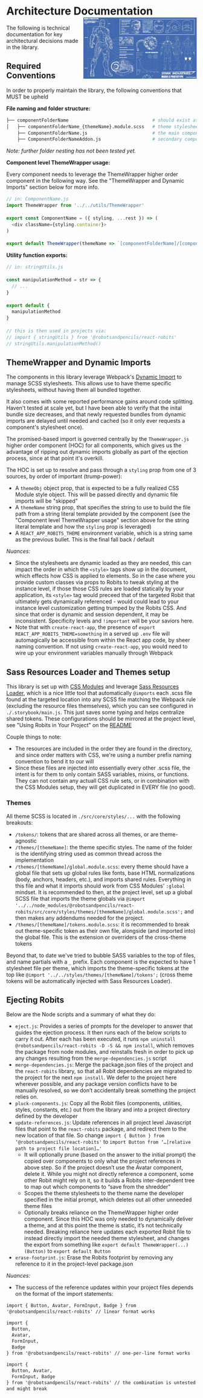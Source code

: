 <h1>
  Architecture Documentation <img align="right" width="300" src="https://github.com/RobotsAndPencils/react-robits/raw/master/blueprint.jpg">
</h1>

The following is technical documentation for key architectural decisions made in the library.

## Required Conventions

In order to properly maintain the library, the following conventions that MUST be upheld

**File naming and folder structure:**

```bash
├── componentFolderName                               # should exist at the root of /components
│   ├── componentFolderName_{themeName}.module.scss   # theme stylesheets must follow this naming convention
    ├── ComponentFolderName.js                        # the main component of the folder should share the same name
    ├── ComponentFolderNameAddon.js                   # secondary components can exist, but are expected to share the same stylesheet as the main component
```

_Note: further folder nesting has not been tested yet._

**Component level ThemeWrapper usage:**

Every component needs to leverage the ThemeWrapper higher order component in the following way.
See the "ThemeWrapper and Dynamic Imports" section below for more info.

```js
// in: ComponentName.js
import ThemeWrapper from '../../utils/ThemeWrapper'

export const ComponentName = ({ styling, ...rest }) => (
  <div className={styling.container}>
)

export default ThemeWrapper(themeName => `[componentFolderName]/[componentFolderName]_${themeName}.module.scss`)(ComponentName)
```

**Utility function exports:**

```js
// in: stringUtils.js

const manipulationMethod = str => {
  // ...
}

export default {
  manipulationMethod
}

// this is then used in projects via:
// import { stringUtils } from '@robotsandpencils/react-robits'
// stringUtils.manipulationMethod()
```

## ThemeWrapper and Dynamic Imports

The components in this library leverage Webpack's [Dynamic Import](https://webpack.js.org/guides/code-splitting/#dynamic-imports) to manage SCSS stylesheets. This allows use to have theme specific stylesheets, without having them all bundled together.

It also comes with some reported performance gains around code splitting. Haven't tested at scale yet, but I have been able to verify that the inital bundle size decreases, and that newly requested bundles from dynamic imports are delayed until needed and cached (so it only ever requests a component's stylesheet once).

The promised-based import is governed centrally by the `ThemeWrapper.js` higher order component (HOC) for all components, which gives us the advantage of ripping out dynamic imports globally as part of the ejection process, since at that point it's overkill.

The HOC is set up to resolve and pass through a `styling` prop from one of 3 sources, by order of important (trump-power):

- A `themeObj` object prop, that is expected to be a fully realized CSS Module style object. This will be passed directly and dynamic file imports will be "skipped"
- A `themeName` string prop, that specifies the string to use to build the file path from a string literal template provided by the component (see the "Component level ThemeWrapper usage" section above for the string literal template and how the `styling` prop is leveraged)
- A `REACT_APP_ROBITS_THEME` environment variable, which is a string same as the previous bullet. This is the final fall back / default

_Nuances:_

- Since the stylesheets are dynamic loaded as they are needed, this can impact the order in which the `<style>` tags show up in the document, which effects how CSS is applied to elements. So in the case where you provide custom classes via props to Robits to tweak styling at the instance level, if those those CSS rules are loaded statically by your application, its `<style>` tag would preceed that of the targeted Robit that ultimately gets dynamically referenced - would could lead to your instance level customization getting trumped by the Robits CSS. And since that order is dynamic and session dependent, it may be inconsistent. Specificity levels and `!important` will be your saviors here.
- Note that with `create-react-app`, the presence of `export REACT_APP_ROBITS_THEME=something` in a served up `.env` file will automagically be accessible from within the React app code, by sheer naming convention. If not using `create-react-app`, you would need to wire up your environment variables manually through Webpack

## Sass Resources Loader and Themes setup

This library is set up with [CSS Modules](https://github.com/css-modules/css-modules) and leverage [Sass Resources Loader](https://github.com/shakacode/sass-resources-loader), which is a nice little tool that automatically `@imports` each .scss file found at the targeted location into any SCSS file matching the Webpack rule (excluding the resource files themselves), which you can see configured in `./.storybook/main.js`. This just saves some typing and helps centralize shared tokens. These configurations should be mirrored at the project level, see "Using Robits in Your Project" on the [README](https://github.com/RobotsAndPencils/react-robits/raw/master/README.md)

Couple things to note:

- The resources are included in the order they are found in the directory, and since order matters with CSS, we're using a number prefix naming convention to bend it to our will
- Since these files are injected into essentially every other .scss file, the intent is for them to only contain SASS variables, mixins, or functions. They can not contain any actuall CSS rule sets, or in combination with the CSS Modules setup, they will get duplicated in EVERY file (no good).

### Themes

All theme SCSS is located in `./src/core/styles/...` with the following breakouts:

- `/tokens/`: tokens that are shared across all themes, or are theme-agnostic
- `/themes/[themeName]`: the theme specific styles. The name of the folder is the identifying string used as common thread across the implementation
- `/themes/[themeName]/global.module.scss`: every theme should have a global file that sets up global rules like fonts, base HTML normalizations (body, anchors, headers, etc.), and imports shared rules. Everything in this file and what it imports should work from CSS Modules' `:global` mindset. It is recommended to then, at the project level, set up a global SCSS file that imports the theme globals via `@import '../../node_modules/@robotsandpencils/react-robits/src/core/styles/themes/[themeName]/global.module.scss';` and then makes any addendums needed for the project.
- `/themes/[themeName]/tokens.module.scss`: it is recommended to break out theme-specific token as their own file, alongside (and imported into) the global file. This is the extension or overriders of the cross-theme tokens

Beyond that, to date we've tried to bubble SASS variables to the top of files, and name partials with a `_` prefix. Each component is the expected to have 1 stylesheet file per theme, which imports the theme-specific tokens at the top like `@import '../../styles/themes/[themeName]/tokens';` (cross theme tokens will be automatically injected with Sass Resources Loader).

## Ejecting Robits

Below are the Node scripts and a summary of what they do:

- `eject.js`: Provides a series of prompts for the developer to answer that guides the ejection process. It then runs each of the below scripts to carry it out. After each has been executed, it runs `npm uninstall @robotsandpencils/react-robits -D -S && npm install`, which removes the package from node modules, and reinstalls fresh in order to pick up any changes resulting from the `merge-dependencies.js` script
- `merge-dependencies.js`: Merge the package.json files of the project and the `react-robits` library, so that all Robit dependencies are migrated to the project for the next `npm install`. We defer to the project here wherever possible, and any package version conflicts have to be manually resolved, so we don’t accidentally break something the project relies on.
- `pluck-components.js`: Copy all the Robit files (components, utilities, styles, constants, etc.) out from the library and into a project directory defined by the developer
- `update-references.js`: Update references in all project level Javascript files that point to the `react-robits` package, and redirect them to the new location of that file. So change `import { Button } from ‘@robotsandpencils/react-robits'` to `import Button from ‘…[relative path to project file location]…'`
  - It will optionally prune (based on the answer to the initial prompt) the copied over components to only what the project references in above step. So if the project doesn’t use the Avatar component, delete it. While you might not directly reference a component, some other Robit might rely on it, so it builds a Robits inter-dependent tree to map out which components to “save from the shredder"
  - Scopes the theme stylesheets to the theme name the developer specified in the initial prompt, which deletes out all other unneeded theme files
  - Optionally breaks reliance on the ThemeWrapper higher order component. Since this HOC was only needed to dynamically deliver a theme, and at this point the theme is static, it’s not technically needed. Breaking reliance here updates each exported Robit file to instead directly import the needed theme stylesheet, and changes the export from something like `export default ThemeWrapper(...)(Button)` to `export default Button`
- `erase-footprint.js`: Erase the Robits footprint by removing any reference to it in the project-level package.json

_Nuances:_

- The success of the reference updates within your project files depends on the format of the import statements:

```
import { Button, Avatar, FormInput, Badge } from '@robotsandpencils/react-robits' // linear format works
```

```
import {
  Button,
  Avatar,
  FormInput,
  Badge
} from '@robotsandpencils/react-robits' // one-per-line format works
```

```
import {
  Button, Avatar,
  FormInput, Badge
} from '@robotsandpencils/react-robits' // the combination is untested and might break
```
